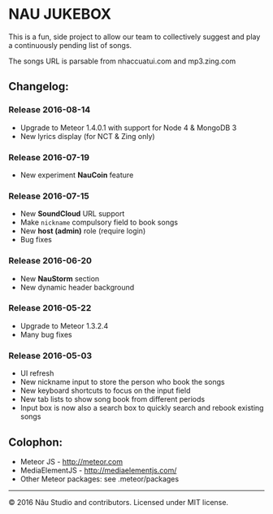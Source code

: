 NAU JUKEBOX
===========
This is a fun, side project to allow our team to collectively suggest and play a continuously pending list of songs.

The songs URL is parsable from nhaccuatui.com and mp3.zing.com


Changelog:
----------

### Release 2016-08-14
- Upgrade to Meteor 1.4.0.1 with support for Node 4 & MongoDB 3
- New lyrics display (for NCT & Zing only)

### Release 2016-07-19
- New experiment __NauCoin__ feature

### Release 2016-07-15
- New __SoundCloud__ URL support
- Make `nickname` compulsory field to book songs
- New __host (admin)__ role (require login)
- Bug fixes

### Release 2016-06-20
- New __NauStorm__ section
- New dynamic header background 

### Release 2016-05-22
- Upgrade to Meteor 1.3.2.4
- Many bug fixes

### Release 2016-05-03
- UI refresh
- New nickname input to store the person who book the songs
- New keyboard shortcuts to focus on the input field
- New tab lists to show song book from different periods
- Input box is now also a search box to quickly search and rebook existing songs

Colophon:
---------
- Meteor JS - http://meteor.com
- MediaElementJS - http://mediaelementjs.com/ 
- Other Meteor packages: see .meteor/packages

---
© 2016 Nâu Studio and contributors. Licensed under MIT license.
